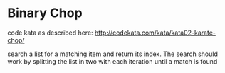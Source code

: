 # Binary Chop

code kata as described here:
http://codekata.com/kata/kata02-karate-chop/

search a list for a matching item and return its index.  The search should work
by splitting the list in two with each iteration until a match is found
